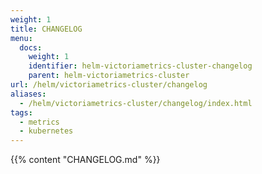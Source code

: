 ```yaml
---
weight: 1
title: CHANGELOG
menu:
  docs:
    weight: 1
    identifier: helm-victoriametrics-cluster-changelog
    parent: helm-victoriametrics-cluster
url: /helm/victoriametrics-cluster/changelog
aliases:
  - /helm/victoriametrics-cluster/changelog/index.html
tags:
  - metrics
  - kubernetes
---
```

{{% content "CHANGELOG.md" %}}
